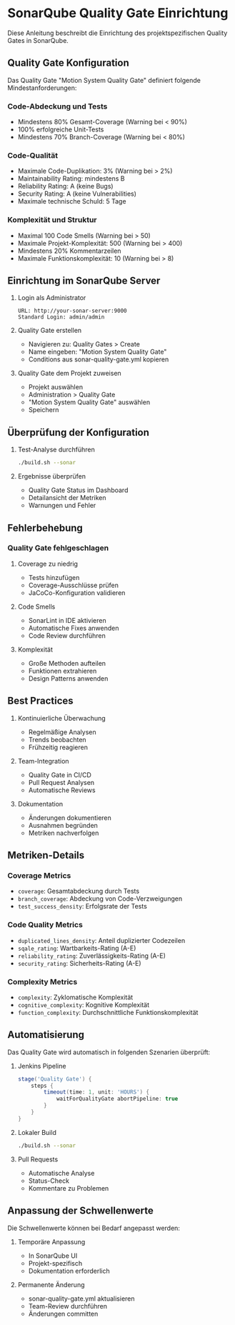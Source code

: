 # SonarQube Quality Gate Einrichtung

Diese Anleitung beschreibt die Einrichtung des projektspezifischen Quality Gates in SonarQube.

## Quality Gate Konfiguration

Das Quality Gate "Motion System Quality Gate" definiert folgende Mindestanforderungen:

### Code-Abdeckung und Tests
- Mindestens 80% Gesamt-Coverage (Warning bei < 90%)
- 100% erfolgreiche Unit-Tests
- Mindestens 70% Branch-Coverage (Warning bei < 80%)

### Code-Qualität
- Maximale Code-Duplikation: 3% (Warning bei > 2%)
- Maintainability Rating: mindestens B
- Reliability Rating: A (keine Bugs)
- Security Rating: A (keine Vulnerabilities)
- Maximale technische Schuld: 5 Tage

### Komplexität und Struktur
- Maximal 100 Code Smells (Warning bei > 50)
- Maximale Projekt-Komplexität: 500 (Warning bei > 400)
- Mindestens 20% Kommentarzeilen
- Maximale Funktionskomplexität: 10 (Warning bei > 8)

## Einrichtung im SonarQube Server

1. Login als Administrator
   ```
   URL: http://your-sonar-server:9000
   Standard Login: admin/admin
   ```

2. Quality Gate erstellen
   - Navigieren zu: Quality Gates > Create
   - Name eingeben: "Motion System Quality Gate"
   - Conditions aus sonar-quality-gate.yml kopieren

3. Quality Gate dem Projekt zuweisen
   - Projekt auswählen
   - Administration > Quality Gate
   - "Motion System Quality Gate" auswählen
   - Speichern

## Überprüfung der Konfiguration

1. Test-Analyse durchführen
   ```bash
   ./build.sh --sonar
   ```

2. Ergebnisse überprüfen
   - Quality Gate Status im Dashboard
   - Detailansicht der Metriken
   - Warnungen und Fehler

## Fehlerbehebung

### Quality Gate fehlgeschlagen

1. Coverage zu niedrig
   - Tests hinzufügen
   - Coverage-Ausschlüsse prüfen
   - JaCoCo-Konfiguration validieren

2. Code Smells
   - SonarLint in IDE aktivieren
   - Automatische Fixes anwenden
   - Code Review durchführen

3. Komplexität
   - Große Methoden aufteilen
   - Funktionen extrahieren
   - Design Patterns anwenden

## Best Practices

1. Kontinuierliche Überwachung
   - Regelmäßige Analysen
   - Trends beobachten
   - Frühzeitig reagieren

2. Team-Integration
   - Quality Gate in CI/CD
   - Pull Request Analysen
   - Automatische Reviews

3. Dokumentation
   - Änderungen dokumentieren
   - Ausnahmen begründen
   - Metriken nachverfolgen

## Metriken-Details

### Coverage Metrics
- `coverage`: Gesamtabdeckung durch Tests
- `branch_coverage`: Abdeckung von Code-Verzweigungen
- `test_success_density`: Erfolgsrate der Tests

### Code Quality Metrics
- `duplicated_lines_density`: Anteil duplizierter Codezeilen
- `sqale_rating`: Wartbarkeits-Rating (A-E)
- `reliability_rating`: Zuverlässigkeits-Rating (A-E)
- `security_rating`: Sicherheits-Rating (A-E)

### Complexity Metrics
- `complexity`: Zyklomatische Komplexität
- `cognitive_complexity`: Kognitive Komplexität
- `function_complexity`: Durchschnittliche Funktionskomplexität

## Automatisierung

Das Quality Gate wird automatisch in folgenden Szenarien überprüft:

1. Jenkins Pipeline
   ```groovy
   stage('Quality Gate') {
       steps {
           timeout(time: 1, unit: 'HOURS') {
               waitForQualityGate abortPipeline: true
           }
       }
   }
   ```

2. Lokaler Build
   ```bash
   ./build.sh --sonar
   ```

3. Pull Requests
   - Automatische Analyse
   - Status-Check
   - Kommentare zu Problemen

## Anpassung der Schwellenwerte

Die Schwellenwerte können bei Bedarf angepasst werden:

1. Temporäre Anpassung
   - In SonarQube UI
   - Projekt-spezifisch
   - Dokumentation erforderlich

2. Permanente Änderung
   - sonar-quality-gate.yml aktualisieren
   - Team-Review durchführen
   - Änderungen committen